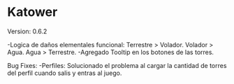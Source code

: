 # Katower
 
Version: 0.6.2

-Logica de daños elementales funcional:
Terrestre > Volador.
Volador > Agua.
Agua > Terrestre.
-Agregado Tooltip en los botones de las torres.

Bug Fixes:
-Perfiles:
Solucionado el problema al cargar la cantidad de torres del perfil cuando salis y entras al juego.
